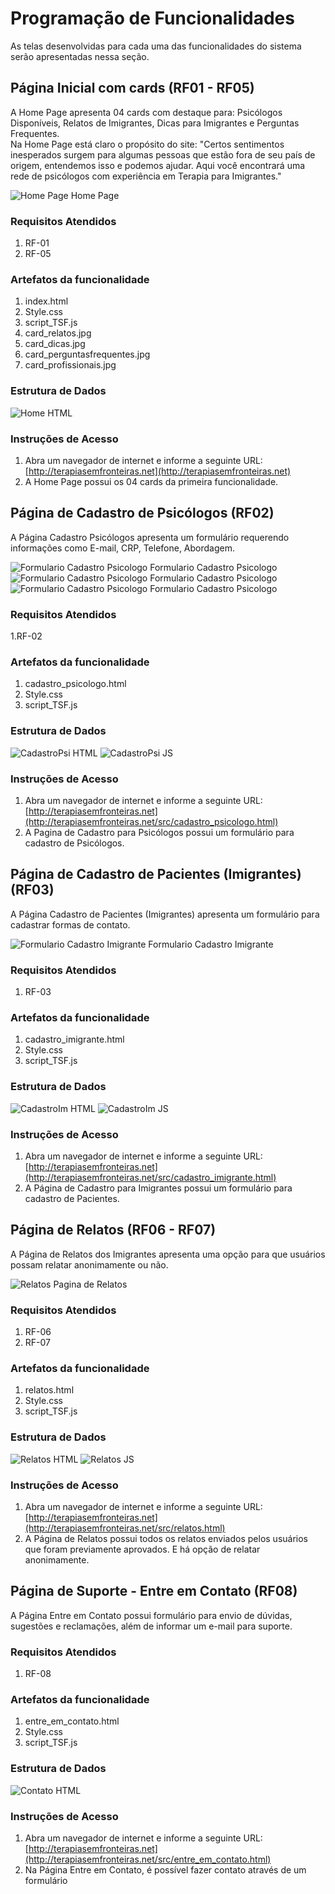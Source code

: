 # Programação de Funcionalidades

As telas desenvolvidas para cada uma das funcionalidades do sistema serão apresentadas nessa seção. 


## Página Inicial com cards (RF01 - RF05)

A Home Page apresenta 04 cards com destaque para: Psicólogos Disponíveis, Relatos de Imigrantes, Dicas para Imigrantes e Perguntas Frequentes.<br>
Na Home Page está claro o propósito do site: "Certos sentimentos inesperados surgem para algumas pessoas que estão fora de seu país de origem, entendemos isso e podemos ajudar. Aqui você encontrará uma rede de psicólogos com experiência em Terapia para Imigrantes."

![Home Page](img/HomePage.jpg) Home Page 

### Requisitos Atendidos
1. RF-01
2. RF-05

### Artefatos da funcionalidade
1. index.html
2. Style.css
3. script_TSF.js
4. card_relatos.jpg
5. card_dicas.jpg
6. card_perguntasfrequentes.jpg
7. card_profissionais.jpg

### Estrutura de Dados

![Home HTML](img/homepage_html.jpg)

### Instruções de Acesso
1. Abra um navegador de internet e informe a seguinte URL: [http://terapiasemfronteiras.net](http://terapiasemfronteiras.net)
2. A Home Page possui os 04 cards da primeira funcionalidade.


## Página de Cadastro de Psicólogos (RF02)
A Página Cadastro Psicólogos apresenta um formulário requerendo informações como E-mail, CRP, Telefone, Abordagem. 

![Formulario Cadastro Psicologo](img/FormularioCadastroPsicologo1.JPG) Formulario Cadastro Psicologo
![Formulario Cadastro Psicologo](img/FormularioCadastroPsicologo2.JPG) Formulario Cadastro Psicologo
![Formulario Cadastro Psicologo](img/FormularioCadastroPsicologo3.JPG) Formulario Cadastro Psicologo

### Requisitos Atendidos
1.RF-02

### Artefatos da funcionalidade
1. cadastro_psicologo.html
2. Style.css
3. script_TSF.js


### Estrutura de Dados

![CadastroPsi HTML](img/cadastropsi_html.jpg)
![CadastroPsi JS](img/cadastropsi_js.jpg)

### Instruções de Acesso
1. Abra um navegador de internet e informe a seguinte URL: [http://terapiasemfronteiras.net](http://terapiasemfronteiras.net/src/cadastro_psicologo.html)
2. A Pagina de Cadastro para Psicólogos possui um formulário para cadastro de Psicólogos.




## Página de Cadastro de Pacientes (Imigrantes) (RF03)
A Página Cadastro de Pacientes (Imigrantes) apresenta um formulário para cadastrar formas de contato.

![Formulario Cadastro Imigrante](img/FormularioCadastroImigrante.JPG) Formulario Cadastro Imigrante

### Requisitos Atendidos
1. RF-03

### Artefatos da funcionalidade
1. cadastro_imigrante.html
2. Style.css
3. script_TSF.js


### Estrutura de Dados

![CadastroIm HTML](img/cadastroim_html.jpg)
![CadastroIm JS](img/cadastroim_js.jpg)

### Instruções de Acesso
1. Abra um navegador de internet e informe a seguinte URL: [http://terapiasemfronteiras.net](http://terapiasemfronteiras.net/src/cadastro_imigrante.html)
2. A Página de Cadastro para Imigrantes possui um formulário para cadastro de Pacientes.




## Página de Relatos  (RF06 - RF07)
A Página de Relatos dos Imigrantes apresenta uma opção para que usuários possam relatar anonimamente ou não.

![Relatos](img/relatos.jpg) Pagina de Relatos

### Requisitos Atendidos
1. RF-06
2. RF-07

### Artefatos da funcionalidade
1. relatos.html
2. Style.css
3. script_TSF.js

### Estrutura de Dados

![Relatos HTML](img/relatos_html.jpg)
![Relatos JS](img/relatos_js.jpg)

### Instruções de Acesso
1. Abra um navegador de internet e informe a seguinte URL: [http://terapiasemfronteiras.net](http://terapiasemfronteiras.net/src/relatos.html)
2. A Página de Relatos possui todos os relatos enviados pelos usuários que foram previamente aprovados. E há opção de relatar anonimamente. 




## Página de Suporte - Entre em Contato  (RF08)
A Página Entre em Contato possui formulário para envio de dúvidas, sugestões e reclamações, além de informar um e-mail para suporte. 

### Requisitos Atendidos
1. RF-08

### Artefatos da funcionalidade
1. entre_em_contato.html
2. Style.css
3. script_TSF.js

### Estrutura de Dados

![Contato HTML](img/contato_html.jpg)

### Instruções de Acesso
1. Abra um navegador de internet e informe a seguinte URL: [http://terapiasemfronteiras.net](http://terapiasemfronteiras.net/src/entre_em_contato.html)
2. Na Página Entre em Contato, é possível fazer contato através de um formulário
